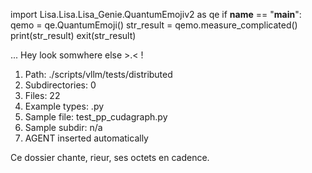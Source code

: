 
import Lisa.Lisa.Lisa_Genie.QuantumEmojiv2 as qe
if __name__ == "__main__":
  qemo = qe.QuantumEmoji()
  str_result = qemo.measure_complicated()
  print(str_result)
  exit(str_result)

... Hey look somwhere else >.< !

1. Path: ./scripts/vllm/tests/distributed
2. Subdirectories: 0
3. Files: 22
4. Example types: .py
5. Sample file: test_pp_cudagraph.py
6. Sample subdir: n/a
7. AGENT inserted automatically

Ce dossier chante, rieur, ses octets en cadence.

